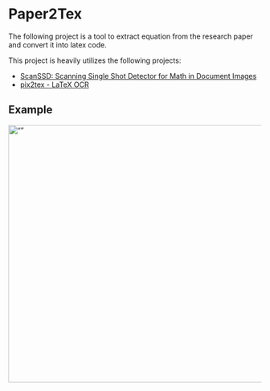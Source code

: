 # Paper2Tex


The following project is a tool to extract equation from the research paper and convert it into latex code. 

This project is heavily utilizes the following projects:

- [ScanSSD: Scanning Single Shot Detector for Math in Document Images](https://github.com/MaliParag/ScanSSD)
- [pix2tex - LaTeX OCR](https://github.com/lukas-blecher/LaTeX-OCR/)

## Example

<img src="/Users/mrpositron/coding/spring23/paper2tex/demo/page3.jpg" alt= “” width = "512" >